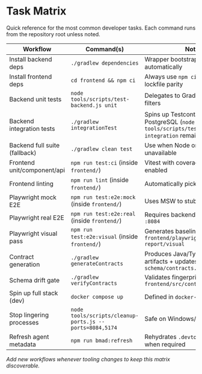 # Task Matrix

Quick reference for the most common developer tasks. Each command runs from the repository root unless noted.

| Workflow | Command(s) | Notes |
| --- | --- | --- |
| Install backend deps | `./gradlew dependencies` | Wrapper bootstraps Gradle automatically |
| Install frontend deps | `cd frontend && npm ci` | Always use `npm ci` to ensure lockfile parity |
| Backend unit tests | `node tools/scripts/test-backend.js unit` | Delegates to Gradle with curated filters |
| Backend integration tests | `./gradlew integrationTest` | Spins up Testcontainers PostgreSQL (`node tools/scripts/test-backend.js integration` remains a wrapper) |
| Backend full suite (fallback) | `./gradlew clean test` | Use when Node orchestration is unavailable |
| Frontend unit/component/api | `npm run test:ci` (inside `frontend/`) | Vitest with coverage and reporters enabled |
| Frontend linting | `npm run lint` (inside `frontend/`) | Automatically picks up `.eslintrc` |
| Playwright mock E2E | `npm run test:e2e:mock` (inside `frontend/`) | Uses MSW to stub backend |
| Playwright real E2E | `npm run test:e2e:real` (inside `frontend/`) | Requires backend running on `:8084` |
| Playwright visual pass | `npm run test:e2e:visual` (inside `frontend/`) | Generates baseline under `frontend/playwright-report/visual` |
| Contract generation | `./gradlew generateContracts` | Produces Java/TypeScript artifacts + updates `schema/contracts.lock` |
| Schema drift gate | `./gradlew verifyContracts` | Validates fingerprints and `frontend/src/contracts/generated` |
| Spin up full stack (dev) | `docker compose up` | Defined in `docker-compose.yml` |
| Stop lingering processes | `node tools/scripts/cleanup-ports.js --ports=8084,5174` | Safe on Windows/macOS/Linux |
| Refresh agent metadata | `npm run bmad:refresh` | Rehydrates `.devtools/agents` when required |

_Add new workflows whenever tooling changes to keep this matrix discoverable._
